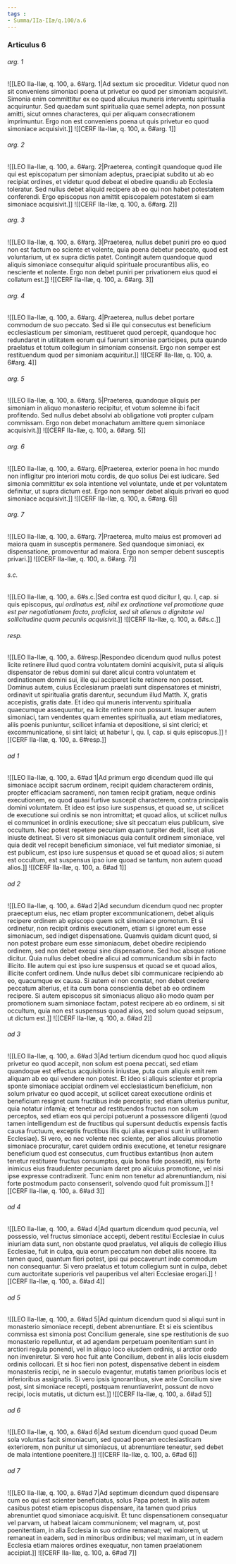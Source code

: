 ```yaml
---
tags : 
- Summa/IIa-IIæ/q.100/a.6
---
```


### Articulus 6

###### arg. 1
![[LEO IIa-IIæ, q. 100, a. 6#arg. 1|Ad sextum sic proceditur. Videtur quod non sit conveniens simoniaci poena ut privetur eo quod per simoniam acquisivit. Simonia enim committitur ex eo quod alicuius muneris interventu spiritualia acquiruntur. Sed quaedam sunt spiritualia quae semel adepta, non possunt amitti, sicut omnes characteres, qui per aliquam consecrationem imprimuntur. Ergo non est conveniens poena ut quis privetur eo quod simoniace acquisivit.]]
![[CERF IIa-IIæ, q. 100, a. 6#arg. 1]]

###### arg. 2
![[LEO IIa-IIæ, q. 100, a. 6#arg. 2|Praeterea, contingit quandoque quod ille qui est episcopatum per simoniam adeptus, praecipiat subdito ut ab eo recipiat ordines, et videtur quod debeat ei obedire quandiu ab Ecclesia toleratur. Sed nullus debet aliquid recipere ab eo qui non habet potestatem conferendi. Ergo episcopus non amittit episcopalem potestatem si eam simoniace acquisivit.]]
![[CERF IIa-IIæ, q. 100, a. 6#arg. 2]]

###### arg. 3
![[LEO IIa-IIæ, q. 100, a. 6#arg. 3|Praeterea, nullus debet puniri pro eo quod non est factum eo sciente et volente, quia poena debetur peccato, quod est voluntarium, ut ex supra dictis patet. Contingit autem quandoque quod aliquis simoniace consequitur aliquid spirituale procurantibus aliis, eo nesciente et nolente. Ergo non debet puniri per privationem eius quod ei collatum est.]]
![[CERF IIa-IIæ, q. 100, a. 6#arg. 3]]

###### arg. 4
![[LEO IIa-IIæ, q. 100, a. 6#arg. 4|Praeterea, nullus debet portare commodum de suo peccato. Sed si ille qui consecutus est beneficium ecclesiasticum per simoniam, restitueret quod percepit, quandoque hoc redundaret in utilitatem eorum qui fuerunt simoniae participes, puta quando praelatus et totum collegium in simoniam consensit. Ergo non semper est restituendum quod per simoniam acquiritur.]]
![[CERF IIa-IIæ, q. 100, a. 6#arg. 4]]

###### arg. 5
![[LEO IIa-IIæ, q. 100, a. 6#arg. 5|Praeterea, quandoque aliquis per simoniam in aliquo monasterio recipitur, et votum solemne ibi facit profitendo. Sed nullus debet absolvi ab obligatione voti propter culpam commissam. Ergo non debet monachatum amittere quem simoniace acquisivit.]]
![[CERF IIa-IIæ, q. 100, a. 6#arg. 5]]

###### arg. 6
![[LEO IIa-IIæ, q. 100, a. 6#arg. 6|Praeterea, exterior poena in hoc mundo non infligitur pro interiori motu cordis, de quo solius Dei est iudicare. Sed simonia committitur ex sola intentione vel voluntate, unde et per voluntatem definitur, ut supra dictum est. Ergo non semper debet aliquis privari eo quod simoniace acquisivit.]]
![[CERF IIa-IIæ, q. 100, a. 6#arg. 6]]

###### arg. 7
![[LEO IIa-IIæ, q. 100, a. 6#arg. 7|Praeterea, multo maius est promoveri ad maiora quam in susceptis permanere. Sed quandoque simoniaci, ex dispensatione, promoventur ad maiora. Ergo non semper debent susceptis privari.]]
![[CERF IIa-IIæ, q. 100, a. 6#arg. 7]]

###### s.c.
![[LEO IIa-IIæ, q. 100, a. 6#s.c.|Sed contra est quod dicitur I, qu. I, cap. si quis episcopus, *qui ordinatus est, nihil ex ordinatione vel promotione quae est per negotiationem facta, proficiat, sed sit alienus a dignitate vel sollicitudine quam pecuniis acquisivit*.]]
![[CERF IIa-IIæ, q. 100, a. 6#s.c.]]

###### resp.
![[LEO IIa-IIæ, q. 100, a. 6#resp.|Respondeo dicendum quod nullus potest licite retinere illud quod contra voluntatem domini acquisivit, puta si aliquis dispensator de rebus domini sui daret alicui contra voluntatem et ordinationem domini sui, ille qui acciperet licite retinere non posset. Dominus autem, cuius Ecclesiarum praelati sunt dispensatores et ministri, ordinavit ut spiritualia gratis darentur, secundum illud Matth. X, gratis accepistis, gratis date. Et ideo qui muneris interventu spiritualia quaecumque assequuntur, ea licite retinere non possunt. Insuper autem simoniaci, tam vendentes quam ementes spiritualia, aut etiam mediatores, aliis poenis puniuntur, scilicet infamia et depositione, si sint clerici; et excommunicatione, si sint laici; ut habetur I, qu. I, cap. si quis episcopus.]]
![[CERF IIa-IIæ, q. 100, a. 6#resp.]]

###### ad 1
![[LEO IIa-IIæ, q. 100, a. 6#ad 1|Ad primum ergo dicendum quod ille qui simoniace accipit sacrum ordinem, recipit quidem characterem ordinis, propter efficaciam sacramenti, non tamen recipit gratiam, neque ordinis executionem, eo quod quasi furtive suscepit characterem, contra principalis domini voluntatem. Et ideo est ipso iure suspensus, et quoad se, ut scilicet de executione sui ordinis se non intromittat; et quoad alios, ut scilicet nullus ei communicet in ordinis executione; sive sit peccatum eius publicum, sive occultum. Nec potest repetere pecuniam quam turpiter dedit, licet alius iniuste detineat. Si vero sit simoniacus quia contulit ordinem simoniace, vel quia dedit vel recepit beneficium simoniace, vel fuit mediator simoniae, si est publicum, est ipso iure suspensus et quoad se et quoad alios; si autem est occultum, est suspensus ipso iure quoad se tantum, non autem quoad alios.]]
![[CERF IIa-IIæ, q. 100, a. 6#ad 1]]

###### ad 2
![[LEO IIa-IIæ, q. 100, a. 6#ad 2|Ad secundum dicendum quod nec propter praeceptum eius, nec etiam propter excommunicationem, debet aliquis recipere ordinem ab episcopo quem scit simoniace promotum. Et si ordinetur, non recipit ordinis executionem, etiam si ignoret eum esse simoniacum, sed indiget dispensatione. Quamvis quidam dicunt quod, si non potest probare eum esse simoniacum, debet obedire recipiendo ordinem, sed non debet exequi sine dispensatione. Sed hoc absque ratione dicitur. Quia nullus debet obedire alicui ad communicandum sibi in facto illicito. Ille autem qui est ipso iure suspensus et quoad se et quoad alios, illicite confert ordinem. Unde nullus debet sibi communicare recipiendo ab eo, quacumque ex causa. Si autem ei non constat, non debet credere peccatum alterius, et ita cum bona conscientia debet ab eo ordinem recipere. Si autem episcopus sit simoniacus aliquo alio modo quam per promotionem suam simoniace factam, potest recipere ab eo ordinem, si sit occultum, quia non est suspensus quoad alios, sed solum quoad seipsum, ut dictum est.]]
![[CERF IIa-IIæ, q. 100, a. 6#ad 2]]

###### ad 3
![[LEO IIa-IIæ, q. 100, a. 6#ad 3|Ad tertium dicendum quod hoc quod aliquis privetur eo quod accepit, non solum est poena peccati, sed etiam quandoque est effectus acquisitionis iniustae, puta cum aliquis emit rem aliquam ab eo qui vendere non potest. Et ideo si aliquis scienter et propria sponte simoniace accipiat ordinem vel ecclesiasticum beneficium, non solum privatur eo quod accepit, ut scilicet careat executione ordinis et beneficium resignet cum fructibus inde perceptis; sed etiam ulterius punitur, quia notatur infamia; et tenetur ad restituendos fructus non solum perceptos, sed etiam eos qui percipi potuerunt a possessore diligenti (quod tamen intelligendum est de fructibus qui supersunt deductis expensis factis causa fructuum, exceptis fructibus illis qui alias expensi sunt in utilitatem Ecclesiae). Si vero, eo nec volente nec sciente, per alios alicuius promotio simoniace procuratur, caret quidem ordinis executione, et tenetur resignare beneficium quod est consecutus, cum fructibus extantibus (non autem tenetur restituere fructus consumptos, quia bona fide possedit), nisi forte inimicus eius fraudulenter pecuniam daret pro alicuius promotione, vel nisi ipse expresse contradixerit. Tunc enim non tenetur ad abrenuntiandum, nisi forte postmodum pacto consenserit, solvendo quod fuit promissum.]]
![[CERF IIa-IIæ, q. 100, a. 6#ad 3]]

###### ad 4
![[LEO IIa-IIæ, q. 100, a. 6#ad 4|Ad quartum dicendum quod pecunia, vel possessio, vel fructus simoniace accepti, debent restitui Ecclesiae in cuius iniuriam data sunt, non obstante quod praelatus, vel aliquis de collegio illius Ecclesiae, fuit in culpa, quia eorum peccatum non debet aliis nocere. Ita tamen quod, quantum fieri potest, ipsi qui peccaverunt inde commodum non consequantur. Si vero praelatus et totum collegium sunt in culpa, debet cum auctoritate superioris vel pauperibus vel alteri Ecclesiae erogari.]]
![[CERF IIa-IIæ, q. 100, a. 6#ad 4]]

###### ad 5
![[LEO IIa-IIæ, q. 100, a. 6#ad 5|Ad quintum dicendum quod si aliqui sunt in monasterio simoniace recepti, debent abrenuntiare. Et si eis scientibus commissa est simonia post Concilium generale, sine spe restitutionis de suo monasterio repelluntur, et ad agendam perpetuam poenitentiam sunt in arctiori regula ponendi, vel in aliquo loco eiusdem ordinis, si arctior ordo non inveniretur. Si vero hoc fuit ante Concilium, debent in aliis locis eiusdem ordinis collocari. Et si hoc fieri non potest, dispensative debent in eisdem monasteriis recipi, ne in saeculo evagentur, mutatis tamen prioribus locis et inferioribus assignatis. Si vero ipsis ignorantibus, sive ante Concilium sive post, sint simoniace recepti, postquam renuntiaverint, possunt de novo recipi, locis mutatis, ut dictum est.]]
![[CERF IIa-IIæ, q. 100, a. 6#ad 5]]

###### ad 6
![[LEO IIa-IIæ, q. 100, a. 6#ad 6|Ad sextum dicendum quod quoad Deum sola voluntas facit simoniacum, sed quoad poenam ecclesiasticam exteriorem, non punitur ut simoniacus, ut abrenuntiare teneatur, sed debet de mala intentione poenitere.]]
![[CERF IIa-IIæ, q. 100, a. 6#ad 6]]

###### ad 7
![[LEO IIa-IIæ, q. 100, a. 6#ad 7|Ad septimum dicendum quod dispensare cum eo qui est scienter beneficiatus, solus Papa potest. In aliis autem casibus potest etiam episcopus dispensare, ita tamen quod prius abrenuntiet quod simoniace acquisivit. Et tunc dispensationem consequatur vel parvam, ut habeat laicam communionem; vel magnam, ut, post poenitentiam, in alia Ecclesia in suo ordine remaneat; vel maiorem, ut remaneat in eadem, sed in minoribus ordinibus; vel maximam, ut in eadem Ecclesia etiam maiores ordines exequatur, non tamen praelationem accipiat.]]
![[CERF IIa-IIæ, q. 100, a. 6#ad 7]]

